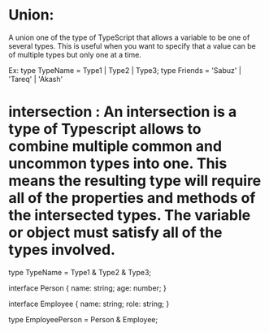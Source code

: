 # Union:

A union one of the type of TypeScript that allows a variable to be one of several types. This is useful when you want to specify that a value can be of multiple types but only one at a time.

Ex: type TypeName = Type1 | Type2 | Type3;
type Friends = 'Sabuz' | 'Tareq' | 'Akash'

# intersection : An intersection is a type of Typescript allows to combine multiple common and uncommon types into one. This means the resulting type will require all of the properties and methods of the intersected types. The variable or object must satisfy all of the types involved.

type TypeName = Type1 & Type2 & Type3;

interface Person {
name: string;
age: number;
}

interface Employee {
name: string;
role: string;
}

type EmployeePerson = Person & Employee;
